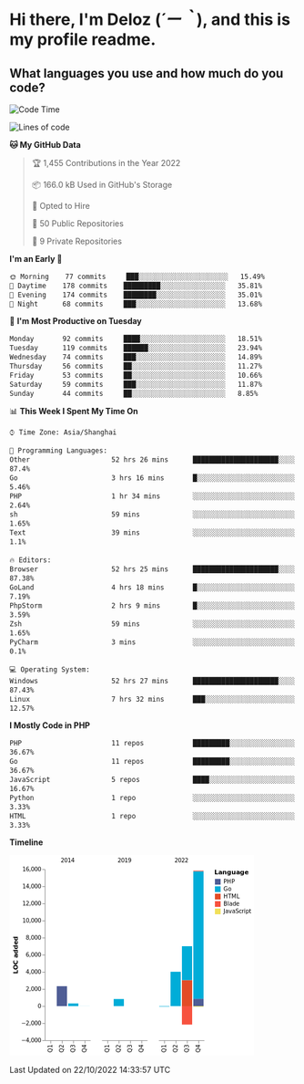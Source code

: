 # **Hi there, I'm Deloz (*´ー｀*), and this is my profile readme.**
<!--  [![Profile views](https://gpvc.arturio.dev/dank-del)](https://github.com/dank-del) -->
## **What languages you use and how much do you code?**

<!--START_SECTION:waka-->
![Code Time](http://img.shields.io/badge/Code%20Time-93%20hrs%2034%20mins-blue)

![Lines of code](https://img.shields.io/badge/From%20Hello%20World%20I%27ve%20Written-28%20Thousand%20lines%20of%20code-blue)

**🐱 My GitHub Data** 

> 🏆 1,455 Contributions in the Year 2022
 > 
> 📦 166.0 kB Used in GitHub's Storage 
 > 
> 💼 Opted to Hire
 > 
> 📜 50 Public Repositories 
 > 
> 🔑 9 Private Repositories  
 > 
**I'm an Early 🐤** 

```text
🌞 Morning    77 commits     ███░░░░░░░░░░░░░░░░░░░░░░   15.49% 
🌆 Daytime    178 commits    █████████░░░░░░░░░░░░░░░░   35.81% 
🌃 Evening    174 commits    ████████░░░░░░░░░░░░░░░░░   35.01% 
🌙 Night      68 commits     ███░░░░░░░░░░░░░░░░░░░░░░   13.68%

```
📅 **I'm Most Productive on Tuesday** 

```text
Monday       92 commits     ████░░░░░░░░░░░░░░░░░░░░░   18.51% 
Tuesday      119 commits    ██████░░░░░░░░░░░░░░░░░░░   23.94% 
Wednesday    74 commits     ███░░░░░░░░░░░░░░░░░░░░░░   14.89% 
Thursday     56 commits     ██░░░░░░░░░░░░░░░░░░░░░░░   11.27% 
Friday       53 commits     ██░░░░░░░░░░░░░░░░░░░░░░░   10.66% 
Saturday     59 commits     ███░░░░░░░░░░░░░░░░░░░░░░   11.87% 
Sunday       44 commits     ██░░░░░░░░░░░░░░░░░░░░░░░   8.85%

```


📊 **This Week I Spent My Time On** 

```text
⌚︎ Time Zone: Asia/Shanghai

💬 Programming Languages: 
Other                    52 hrs 26 mins      █████████████████████░░░░   87.4% 
Go                       3 hrs 16 mins       █░░░░░░░░░░░░░░░░░░░░░░░░   5.46% 
PHP                      1 hr 34 mins        ░░░░░░░░░░░░░░░░░░░░░░░░░   2.64% 
sh                       59 mins             ░░░░░░░░░░░░░░░░░░░░░░░░░   1.65% 
Text                     39 mins             ░░░░░░░░░░░░░░░░░░░░░░░░░   1.1%

🔥 Editors: 
Browser                  52 hrs 25 mins      █████████████████████░░░░   87.38% 
GoLand                   4 hrs 18 mins       █░░░░░░░░░░░░░░░░░░░░░░░░   7.19% 
PhpStorm                 2 hrs 9 mins        █░░░░░░░░░░░░░░░░░░░░░░░░   3.59% 
Zsh                      59 mins             ░░░░░░░░░░░░░░░░░░░░░░░░░   1.65% 
PyCharm                  3 mins              ░░░░░░░░░░░░░░░░░░░░░░░░░   0.1%

💻 Operating System: 
Windows                  52 hrs 27 mins      █████████████████████░░░░   87.43% 
Linux                    7 hrs 32 mins       ███░░░░░░░░░░░░░░░░░░░░░░   12.57%

```

**I Mostly Code in PHP** 

```text
PHP                      11 repos            █████████░░░░░░░░░░░░░░░░   36.67% 
Go                       11 repos            █████████░░░░░░░░░░░░░░░░   36.67% 
JavaScript               5 repos             ████░░░░░░░░░░░░░░░░░░░░░   16.67% 
Python                   1 repo              ░░░░░░░░░░░░░░░░░░░░░░░░░   3.33% 
HTML                     1 repo              ░░░░░░░░░░░░░░░░░░░░░░░░░   3.33%

```


**Timeline**

![Chart not found](https://raw.githubusercontent.com/deloz/deloz/main/charts/bar_graph.png) 


 Last Updated on 22/10/2022 14:33:57 UTC
<!--END_SECTION:waka-->
